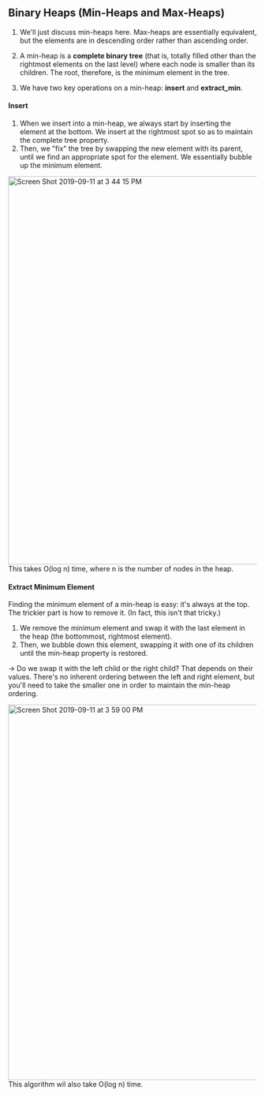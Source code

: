 ## Binary Heaps (Min-Heaps and Max-Heaps)

1) We'll just discuss min-heaps here. Max-heaps are essentially equivalent, but the elements are in descending order rather than ascending order. <br />

2) A min-heap is a **complete binary tree** (that is, totally filled other than the rightmost elements on the last level) where each node is smaller than its children. The root, therefore, is the minimum element in the tree. <br />

3) We have two key operations on a min-heap: **insert** and **extract_min**.

#### Insert

1) When we insert into a min-heap, we always start by inserting the element at the bottom. We insert at the rightmost spot so as to maintain the complete tree property. <br />
2) Then, we "fix" the tree by swapping the new element with its parent, until we find an appropriate spot for the element. We essentially bubble up the minimum element. 

<img width="787" alt="Screen Shot 2019-09-11 at 3 44 15 PM" src="https://user-images.githubusercontent.com/46575719/64740706-177bdb80-d4ab-11e9-9c84-08aaff387526.png">
This takes O(log n) time, where n is the number of nodes in the heap. <br />


#### Extract Minimum Element

Finding the minimum element of a min-heap is easy: it's always at the top. The trickier part is how to remove it. (In fact, this isn't that tricky.) <br />

1) We remove the minimum element and swap it with the last element in the heap (the bottommost, rightmost element). 
2) Then, we bubble down this element, swapping it with one of its children until the min-heap property is restored. 

-> Do we swap it with the left child or the right child? That depends on their values. There's no inherent ordering between the left and right element, but you'll need to take the smaller one in order to maintain the min-heap ordering. <br />

<img width="761" alt="Screen Shot 2019-09-11 at 3 59 00 PM" src="https://user-images.githubusercontent.com/46575719/64741374-1b106200-d4ad-11e9-84c9-81a179155e0b.png"> <br />
This algorithm wil also take O(log n) time.
